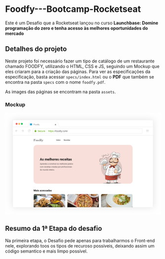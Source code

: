 # Foodfy---Bootcamp-Rocketseat

Este é um Desafio que a Rocketseat lançou no curso **Launchbase: Domine programação do zero e tenha acesso às melhores oportunidades do mercado**

## Detalhes do projeto
Neste projeto foi necessário fazer um tipo de catálogo de um restaurante chamado FOODFY, utilizando o HTML, CSS e JS, seguindo um Mockup que eles criaram para a criação das páginas. Para ver as especificações da especificação, basta acessar `specs/index.html` ou o **PDF** que também se encontra na pasta `specs` com o nome `foodfy.pdf`.

As images das páginas se encontram na pasta `assets`.

### Mockup
<img src="https://github.com/370isa/Foodfy---Bootcamp-Rocketseat/blob/master/specs/mockup.png" />

## Resumo da 1ª Etapa do desafio
Na primeira etapa, o Desafio pede apenas para trabalharmos o Front-end nele, explorando toos os tipos de recuroso possíveis, deixando assim um código semantico e mais limpo possível.
